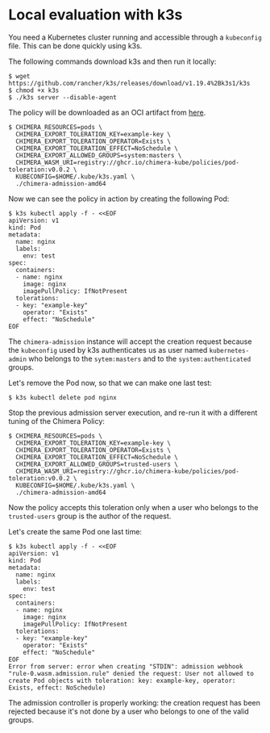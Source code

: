 # Local evaluation with k3s

You need a Kubernetes cluster running and accessible through a
`kubeconfig` file.  This can be done quickly using k3s.

The following commands download k3s and then run it locally:

```shell
$ wget https://github.com/rancher/k3s/releases/download/v1.19.4%2Bk3s1/k3s
$ chmod +x k3s
$ ./k3s server --disable-agent
```
The policy will be downloaded as an OCI artifact from
[here](https://github.com/orgs/chimera-kube/packages/container/package/policies%2Fpod-toleration).

```shell
$ CHIMERA_RESOURCES=pods \
  CHIMERA_EXPORT_TOLERATION_KEY=example-key \
  CHIMERA_EXPORT_TOLERATION_OPERATOR=Exists \
  CHIMERA_EXPORT_TOLERATION_EFFECT=NoSchedule \
  CHIMERA_EXPORT_ALLOWED_GROUPS=system:masters \
  CHIMERA_WASM_URI=registry://ghcr.io/chimera-kube/policies/pod-toleration:v0.0.2 \
  KUBECONFIG=$HOME/.kube/k3s.yaml \
  ./chimera-admission-amd64
```

Now we can see the policy in action by creating the following Pod:

```shell
$ k3s kubectl apply -f - <<EOF
apiVersion: v1
kind: Pod
metadata:
  name: nginx
  labels:
    env: test
spec:
  containers:
  - name: nginx
    image: nginx
    imagePullPolicy: IfNotPresent
  tolerations:
  - key: "example-key"
    operator: "Exists"
    effect: "NoSchedule"
EOF
```

The `chimera-admission` instance will accept the creation request because the
`kubeconfig` used by k3s authenticates us as user named `kubernetes-admin` who
belongs to the `sytem:masters` and to the `system:authenticated`
groups.

Let's remove the Pod now, so that we can make one last test:

```shell
$ k3s kubectl delete pod nginx
```

Stop the previous admission server execution, and re-run it with
a different tuning of the Chimera Policy:

```shell
$ CHIMERA_RESOURCES=pods \
  CHIMERA_EXPORT_TOLERATION_KEY=example-key \
  CHIMERA_EXPORT_TOLERATION_OPERATOR=Exists \
  CHIMERA_EXPORT_TOLERATION_EFFECT=NoSchedule \
  CHIMERA_EXPORT_ALLOWED_GROUPS=trusted-users \
  CHIMERA_WASM_URI=registry://ghcr.io/chimera-kube/policies/pod-toleration:v0.0.2 \
  KUBECONFIG=$HOME/.kube/k3s.yaml \
  ./chimera-admission-amd64
```

Now the policy accepts this toleration only when a user who belongs to the
`trusted-users` group is the author of the request.

Let's create the same Pod one last time:

```shell
$ k3s kubectl apply -f - <<EOF
apiVersion: v1
kind: Pod
metadata:
  name: nginx
  labels:
    env: test
spec:
  containers:
  - name: nginx
    image: nginx
    imagePullPolicy: IfNotPresent
  tolerations:
  - key: "example-key"
    operator: "Exists"
    effect: "NoSchedule"
EOF
Error from server: error when creating "STDIN": admission webhook "rule-0.wasm.admission.rule" denied the request: User not allowed to create Pod objects with toleration: key: example-key, operator: Exists, effect: NoSchedule)
```

The admission controller is properly working: the creation request has
been rejected because it's not done by a user who belongs to one of the
valid groups.
